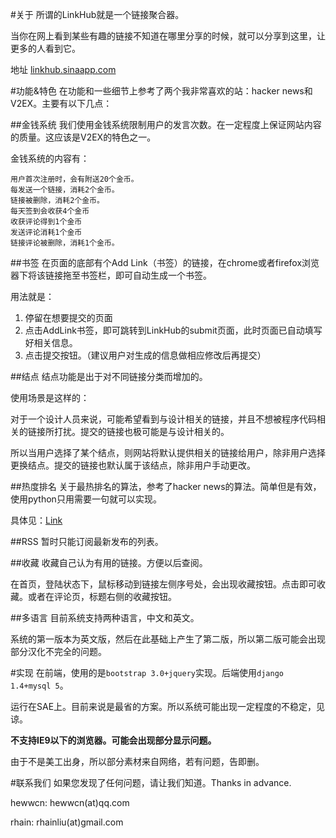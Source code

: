 #关于
所谓的LinkHub就是一个链接聚合器。 

当你在网上看到某些有趣的链接不知道在哪里分享的时候，就可以分享到这里，让更多的人看到它。

地址 [linkhub.sinaapp.com](http://linkhub.sinaapp.com)

#功能&特色
在功能和一些细节上参考了两个我非常喜欢的站：hacker news和V2EX。主要有以下几点：

##金钱系统
我们使用金钱系统限制用户的发言次数。在一定程度上保证网站内容的质量。这应该是V2EX的特色之一。

金钱系统的内容有：
```
用户首次注册时，会有附送20个金币。
每发送一个链接，消耗2个金币。
链接被删除，消耗2个金币。
每天签到会收获4个金币
收获评论得到1个金币
发送评论消耗1个金币
链接评论被删除，消耗1个金币。
```

##书签
在页面的底部有个Add Link（书签）的链接，在chrome或者firefox浏览器下将该链接拖至书签栏，即可自动生成一个书签。

用法就是：
  1.  停留在想要提交的页面
  2.  点击AddLink书签，即可跳转到LinkHub的submit页面，此时页面已自动填写好相关信息。
  3.  点击提交按钮。（建议用户对生成的信息做相应修改后再提交）

##结点
结点功能是出于对不同链接分类而增加的。

使用场景是这样的：

对于一个设计人员来说，可能希望看到与设计相关的链接，并且不想被程序代码相关的链接所打扰。提交的链接也极可能是与设计相关的。

所以当用户选择了某个结点，则网站将默认提供相关的链接给用户，除非用户选择更换结点。提交的链接也默认属于该结点，除非用户手动更改。

##热度排名
关于最热排名的算法，参考了hacker news的算法。简单但是有效，使用python只用需要一句就可以实现。

具体见：[Link](http://www.ruanyifeng.com/blog/2012/02/ranking_algorithm_hacker_news.html)

##RSS
暂时只能订阅最新发布的列表。

##收藏
收藏自己认为有用的链接。方便以后查阅。

在首页，登陆状态下，鼠标移动到链接左侧序号处，会出现收藏按钮。点击即可收藏。或者在评论页，标题右侧的收藏按钮。

##多语言
目前系统支持两种语言，中文和英文。

系统的第一版本为英文版，然后在此基础上产生了第二版，所以第二版可能会出现部分汉化不完全的问题。

#实现
在前端，使用的是```bootstrap 3.0+jquery```实现。后端使用```django 1.4+mysql 5```。

运行在SAE上。目前来说是最省的方案。所以系统可能出现一定程度的不稳定，见谅。

**不支持IE9以下的浏览器。可能会出现部分显示问题。**

由于不是美工出身，所以部分素材来自网络，若有问题，告即删。

#联系我们
如果您发现了任何问题，请让我们知道。Thanks in advance.

hewwcn: hewwcn(at)qq.com

rhain: rhainliu(at)gmail.com
